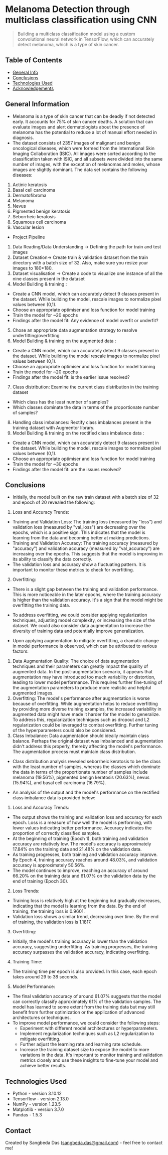 # Melanoma Detection through multiclass classification using CNN
> Building a multiclass classification model using a custom convolutional neural network in TensorFlow, which can accurately detect melanoma, which is a type of skin cancer. 


## Table of Contents
* [General Info](#general-information)
* [Conclusions](#conclusions)
* [Technologies Used](#technologies-used)
* [Acknowledgements](#acknowledgements)


## General Information
- Melanoma is a type of skin cancer that can be deadly if not detected early. It accounts for 75% of skin cancer deaths. A solution that can evaluate images and alert dermatologists about the presence of melanoma has the potential to reduce a lot of manual effort needed in diagnosis.
- The dataset consists of 2357 images of malignant and benign oncological diseases, which were formed from the International Skin Imaging Collaboration (ISIC). All images were sorted according to the classification taken with ISIC, and all subsets were divided into the same number of images, with the exception of melanomas and moles, whose images are slightly dominant.
The data set contains the following diseases:
1. Actinic keratosis
2. Basal cell carcinoma
3. Dermatofibroma
4. Melanoma
5. Nevus
6. Pigmented benign keratosis
7. Seborrheic keratosis
8. Squamous cell carcinoma
9. Vascular lesion
- Project Pipeline
1. Data Reading/Data Understanding → Defining the path for train and test images 
2. Dataset Creation→ Create train & validation dataset from the train directory with a batch size of 32. Also, make sure you resize your images to 180*180.
3. Dataset visualisation → Create a code to visualize one instance of all the nine classes present in the dataset 
4. Model Building & training : 
 - Create a CNN model, which can accurately detect 9 classes present in the dataset. While building the model, rescale images to normalize pixel values between (0,1).
 - Choose an appropriate optimiser and loss function for model training
 - Train the model for ~20 epochs
 - Findings after the model fit: Any evidence of model overfit or underfit?
5. Chose an appropriate data augmentation strategy to resolve underfitting/overfitting 
6. Model Building & training on the augmented data :
 - Create a CNN model, which can accurately detect 9 classes present in the dataset. While building the model rescale images to normalize pixel values between (0,1).
 - Choose an appropriate optimiser and loss function for model training
 - Train the model for ~20 epochs
 - Findings after the model fit: is the earlier issue resolved?
7. Class distribution: Examine the current class distribution in the training dataset 
 - Which class has the least number of samples?
 - Which classes dominate the data in terms of the proportionate number of samples?
8. Handling class imbalances: Rectify class imbalances present in the training dataset with Augmentor library.
9. Model Building & training on the rectified class imbalance data :
 - Create a CNN model, which can accurately detect 9 classes present in the dataset. While building the model, rescale images to normalize pixel values between (0,1).
 - Choose an appropriate optimiser and loss function for model training
 - Train the model for ~30 epochs
 - Findings after the model fit: are the issues resolved?


## Conclusions
- Initially, the model built on the raw train dataset with a batch size of 32 and epoch of 20 revealed the following:
 1. Loss and Accuracy Trends:
 - Training and Validation Loss: The training loss (measured by "loss") and validation loss (measured by "val_loss") are decreasing over the epochs, which is a positive sign. This indicates that the model is learning from the data and becoming better at making predictions.
 - Training and Validation Accuracy: The training accuracy (measured by "accuracy") and validation accuracy (measured by "val_accuracy") are increasing over the epochs. This suggests that the model is improving in its ability to classify the data correctly.
 - The validation loss and accuracy show a fluctuating pattern. It is important to monitor these metrics to check for overfitting.

 2. Overfitting:
 - There is a slight gap between the training and validation performance. This is more noticeable in the later epochs, where the training accuracy is higher than the validation accuracy. It's a sign that the model might be overfitting the training data.
 - To address overfitting, we could consider applying regularization techniques, adjusting model complexity, or increasing the size of the dataset. We could also consider data augmentation to increase the diversity of training data and potentially improve generalization.

- Upon applying augmentation to mitigate overfitting, a dramatic change in model performance is observed, which can be attributed to various factors:
 1. Data Augmentation Quality: The choice of data augmentation techniques and their parameters can greatly impact the quality of augmented data. In the post-augmentation scenario, it appears that augmentation may have introduced too much variability or distortion, leading to lower model performance. This requires further fine-tuning of the augmentation parameters to produce more realistic and helpful augmented images.
 2. Overfitting: The model's performance after augmentation is worse because of overfitting. While augmentation helps to reduce overfitting by providing more diverse training examples, the increased variability in augmented data might have made it harder for the model to generalize. To address this, regularization techniques such as dropout and L2 regularization could be leveraged to combat overfitting. Further tuning of the hyperparameters could also be considered.
 3. Class Imbalance: Data augmentation should ideally maintain class balance. Perhaps the original dataset was imbalanced and augmentation didn't address this properly, thereby affecting the model's performance. The augmentation process must maintain class distribution.

- Class distribution analysis revealed seborrheic keratosis to be the class with the least number of samples, whereas the classes which dominate the data in terms of the proportionate number of samples include melanoma (19.56%), pigmented benign keratosis (20.63%), nevus (15.94%), and basal cell carcinoma (16.79%).

- An analysis of the output and the model's performance on the rectified class imbalance data is provided below:

 1. Loss and Accuracy Trends:

 - The output shows the training and validation loss and accuracy for each epoch. Loss is a measure of how well the model is performing, with lower values indicating better performance. Accuracy indicates the proportion of correctly classified samples.
 - At the beginning of training (Epoch 1), both training and validation accuracy are relatively low. The model's accuracy is approximately 17.84% on the training data and 21.48% on the validation data.
 - As training progresses, both training and validation accuracy improve. By Epoch 4, training accuracy reaches around 48.03%, and validation accuracy is approximately 50.56%.
 - The model continues to improve, reaching an accuracy of around 66.20% on the training data and 61.07% on the validation data by the end of training (Epoch 30).

 2. Loss Trends:

 - Training loss is relatively high at the beginning but gradually decreases, indicating that the model is learning from the data. By the end of training, the training loss is 0.9601.
 - Validation loss shows a similar trend, decreasing over time. By the end of training, the validation loss is 1.1817.

 3. Overfitting:

 - Initially, the model's training accuracy is lower than the validation accuracy, suggesting underfitting. As training progresses, the training accuracy surpasses the validation accuracy, indicating overfitting.
 
 4. Training Time:

 - The training time per epoch is also provided. In this case, each epoch takes around 29 to 38 seconds.

 5. Model Performance:

 - The final validation accuracy of around 61.07% suggests that the model can correctly classify approximately 61% of the validation samples. The model has learned to some extent from the training data but may still benefit from further optimization or the application of advanced architectures or techniques.
 - To improve model performance, we could consider the following steps:
   - Experiment with different model architectures or hyperparameters.
   - Implement regularization techniques such as L2 regularization to mitigate overfitting.
   - Further adjust the learning rate and learning rate schedule.
   - Increase the training dataset size to expose the model to more variations in the data.
 It's important to monitor training and validation metrics closely and use these insights to fine-tune your model and achieve better results.


## Technologies Used
- Python - version 3.10.12
- Tensorflow - version 2.13.0
- NumPy - version 1.23.5
- Matplotlib - version 3.7.0
- Pandas - 1.5.3


## Contact
Created by Sangbeda Das (sangbeda.das@gmail.com) - feel free to contact me!
